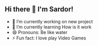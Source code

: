 ## Hi there 👋 I'm Sardor!

- 🔭 I’m currently working on new project
- 🌱 I’m currently learning How is it work
- 😄 Pronouns: Be like water
- ⚡ Fun fact: I love play Video Games
